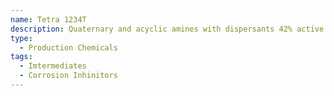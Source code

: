```yaml
---
name: Tetra 1234T
description: Quaternary and acyclic amines with dispersants 42% active
type:
  - Production Chemicals
tags:
  - Imtermediates
  - Corrosion Inhinitors
---
```

